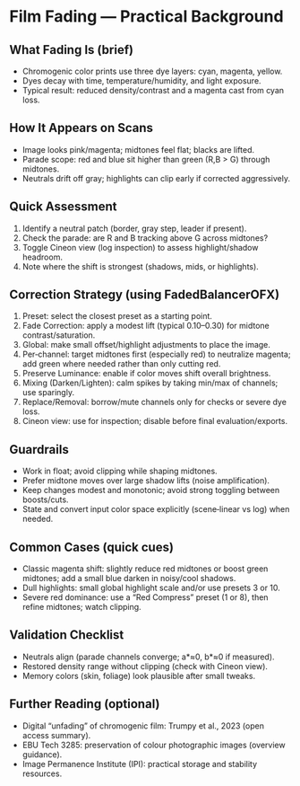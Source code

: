# Film Fading — Practical Background



## What Fading Is (brief)
- Chromogenic color prints use three dye layers: cyan, magenta, yellow.
- Dyes decay with time, temperature/humidity, and light exposure.
- Typical result: reduced density/contrast and a magenta cast from cyan loss.

## How It Appears on Scans
- Image looks pink/magenta; midtones feel flat; blacks are lifted.
- Parade scope: red and blue sit higher than green (R,B > G) through midtones.
- Neutrals drift off gray; highlights can clip early if corrected aggressively.

## Quick Assessment
1) Identify a neutral patch (border, gray step, leader if present).
2) Check the parade: are R and B tracking above G across midtones?
3) Toggle Cineon view (log inspection) to assess highlight/shadow headroom.
4) Note where the shift is strongest (shadows, mids, or highlights).

## Correction Strategy (using FadedBalancerOFX)
1) Preset: select the closest preset as a starting point.
2) Fade Correction: apply a modest lift (typical 0.10–0.30) for midtone contrast/saturation.
3) Global: make small offset/highlight adjustments to place the image.
4) Per‑channel: target midtones first (especially red) to neutralize magenta; add green where needed rather than only cutting red.
5) Preserve Luminance: enable if color moves shift overall brightness.
6) Mixing (Darken/Lighten): calm spikes by taking min/max of channels; use sparingly.
7) Replace/Removal: borrow/mute channels only for checks or severe dye loss.
8) Cineon view: use for inspection; disable before final evaluation/exports.

## Guardrails
- Work in float; avoid clipping while shaping midtones.
- Prefer midtone moves over large shadow lifts (noise amplification).
- Keep changes modest and monotonic; avoid strong toggling between boosts/cuts.
- State and convert input color space explicitly (scene‑linear vs log) when needed.

## Common Cases (quick cues)
- Classic magenta shift: slightly reduce red midtones or boost green midtones; add a small blue darken in noisy/cool shadows.
- Dull highlights: small global highlight scale and/or use presets 3 or 10.
- Severe red dominance: use a “Red Compress” preset (1 or 8), then refine midtones; watch clipping.

## Validation Checklist
- Neutrals align (parade channels converge; a*≈0, b*≈0 if measured).
- Restored density range without clipping (check with Cineon view).
- Memory colors (skin, foliage) look plausible after small tweaks.

## Further Reading (optional)
- Digital “unfading” of chromogenic film: Trumpy et al., 2023 (open access summary).
- EBU Tech 3285: preservation of colour photographic images (overview guidance).
- Image Permanence Institute (IPI): practical storage and stability resources.
